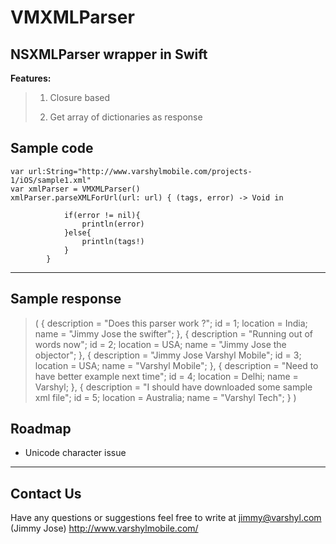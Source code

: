 VMXMLParser
=====================

NSXMLParser wrapper in Swift
----------------------------------
**Features:**
>  1) Closure based 
>  
>  2) Get array of dictionaries as response 




Sample code
-----------

    var url:String="http://www.varshylmobile.com/projects-1/iOS/sample1.xml"        
    var xmlParser = VMXMLParser()
    xmlParser.parseXMLForUrl(url: url) { (tags, error) -> Void in

                if(error != nil){
                    println(error)
                }else{
                    println(tags!)
                }
            }

----------

Sample response
---------------

> (
>         {
>         description = "Does this parser work ?";
>         id = 1;
>         location = India;
>         name = "Jimmy Jose the swifter";
>     },
>         {
>         description = "Running out of words now";
>         id = 2;
>         location = USA;
>         name = "Jimmy Jose the objector";
>     },
>         {
>         description = "Jimmy Jose Varshyl Mobile";
>         id = 3;
>         location = USA;
>         name = "Varshyl Mobile";
>     },
>         {
>         description = "Need to have better example next time";
>         id = 4;
>         location = Delhi;
>         name = Varshyl;
>     },
>         {
>         description = "I should have downloaded some sample xml file";
>         id = 5;
>         location = Australia;
>         name = "Varshyl Tech";
>     } )


Roadmap
---------------
 - Unicode character issue

----------
Contact Us
---------------

Have any questions or suggestions feel free to write at jimmy@varshyl.com (Jimmy Jose)
http://www.varshylmobile.com/


